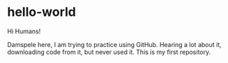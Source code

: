 # hello-world
Hi Humans!

Damspele here, I am trying to practice using GitHub. Hearing a lot about it, downloading code from it, but never used it.
This is my first repository.
